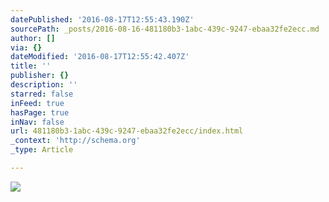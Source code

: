 ```yaml
---
datePublished: '2016-08-17T12:55:43.190Z'
sourcePath: _posts/2016-08-16-481180b3-1abc-439c-9247-ebaa32fe2ecc.md
author: []
via: {}
dateModified: '2016-08-17T12:55:42.407Z'
title: ''
publisher: {}
description: ''
starred: false
inFeed: true
hasPage: true
inNav: false
url: 481180b3-1abc-439c-9247-ebaa32fe2ecc/index.html
_context: 'http://schema.org'
_type: Article

---
```

![](https://the-grid-user-content.s3-us-west-2.amazonaws.com/80191f72-7fc8-4d6f-8812-c107fe81428c.jpg)